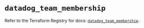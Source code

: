 # `datadog_team_membership`

Refer to the Terraform Registry for docs: [`datadog_team_membership`](https://registry.terraform.io/providers/datadog/datadog/3.51.0/docs/resources/team_membership).
